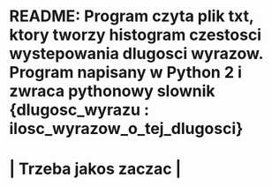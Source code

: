 README:
Program czyta plik txt, ktory tworzy histogram czestosci wystepowania dlugosci wyrazow.
Program napisany w Python 2 i zwraca pythonowy slownik {dlugosc_wyrazu : ilosc_wyrazow_o_tej_dlugosci}
============================
|   Trzeba jakos zaczac    |
============================
